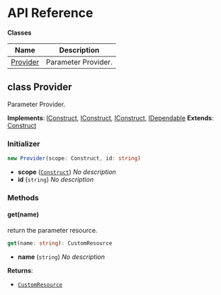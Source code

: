 # API Reference

**Classes**

Name|Description
----|-----------
[Provider](#cdk-ssm-paramter-store-provider)|Parameter Provider.



## class Provider  <a id="cdk-ssm-paramter-store-provider"></a>

Parameter Provider.

__Implements__: [IConstruct](#constructs-iconstruct), [IConstruct](#aws-cdk-core-iconstruct), [IConstruct](#constructs-iconstruct), [IDependable](#aws-cdk-core-idependable)
__Extends__: [Construct](#aws-cdk-core-construct)

### Initializer




```ts
new Provider(scope: Construct, id: string)
```

* **scope** (<code>[Construct](#aws-cdk-core-construct)</code>)  *No description*
* **id** (<code>string</code>)  *No description*


### Methods


#### get(name) <a id="cdk-ssm-paramter-store-provider-get"></a>

return the parameter resource.

```ts
get(name: string): CustomResource
```

* **name** (<code>string</code>)  *No description*

__Returns__:
* <code>[CustomResource](#aws-cdk-core-customresource)</code>



